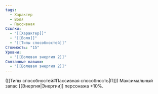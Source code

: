 ```yaml
---
tags:
  - Характер
  - Воля
  - Пассивная
Ссылки:
  - "[[Характер]]"
  - "[[Воля]]"
  - "[[Типы способностей]]"
Стоимость: "15"
Уровни:
  - "[[Волевая энергия 2]]"
Связанные навыки:
  - "[[Волевая энергия 2]]"
---
```

([[Типы способностей#Пассивная способность|П]]) Максимальный запас [[Энергия|Энергии]] персонажа +10%.